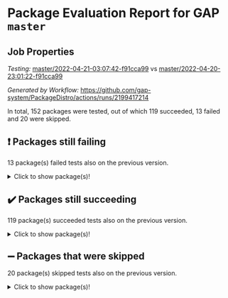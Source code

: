 # Package Evaluation Report for GAP `master`

## Job Properties

*Testing:* [master/2022-04-21-03:07:42-f91cca99](https://github.com/gap-system/PackageDistro/blob/data/reports/master/2022-04-21-03:07:42-f91cca99) vs [master/2022-04-20-23:01:22-f91cca99](https://github.com/gap-system/PackageDistro/blob/data/reports/master/2022-04-20-23:01:22-f91cca99)

*Generated by Workflow:* https://github.com/gap-system/PackageDistro/actions/runs/2199417214

In total, 152 packages were tested, out of which 119 succeeded, 13 failed and 20 were skipped.

## :exclamation: Packages still failing

13 package(s) failed tests also on the previous version.
<details><summary>Click to show package(s)!</summary>

- fining 1.4.1 [(failure)](https://github.com/gap-system/PackageDistro/runs/6105518398?check_suite_focus=true)
- francy 1.2.4 [(failure)](https://github.com/gap-system/PackageDistro/runs/6105518584?check_suite_focus=true)
- hap 1.38 [(failure)](https://github.com/gap-system/PackageDistro/runs/6105519298?check_suite_focus=true)
- normalizinterface 1.3.2 [(failure)](https://github.com/gap-system/PackageDistro/runs/6105520503?check_suite_focus=true)
- packagemanager 1.2 [(failure)](https://github.com/gap-system/PackageDistro/runs/6105520661?check_suite_focus=true)
- rcwa 4.6.4 [(failure)](https://github.com/gap-system/PackageDistro/runs/6105520997?check_suite_focus=true)
- recog 1.3.2 [(failure)](https://github.com/gap-system/PackageDistro/runs/6105521055?check_suite_focus=true)
- semigroups 4.0.0 [(failure)](https://github.com/gap-system/PackageDistro/runs/6105521190?check_suite_focus=true)
- sonata 2.9.3 [(failure)](https://github.com/gap-system/PackageDistro/runs/6105521444?check_suite_focus=true)
- transgrp 3.6.1 [(failure)](https://github.com/gap-system/PackageDistro/runs/6105521681?check_suite_focus=true)
- unitlib 4.0.0 [(failure)](https://github.com/gap-system/PackageDistro/runs/6105521816?check_suite_focus=true)
- wedderga 4.10.1 [(failure)](https://github.com/gap-system/PackageDistro/runs/6105522023?check_suite_focus=true)
- yangbaxter 0.9.0 [(failure)](https://github.com/gap-system/PackageDistro/runs/6105522154?check_suite_focus=true)
</details>

## :heavy_check_mark: Packages still succeeding

119 package(s) succeeded tests also on the previous version.
<details><summary>Click to show package(s)!</summary>

- ace 5.4 [(success)](https://github.com/gap-system/PackageDistro/runs/6105517110?check_suite_focus=true)
- aclib 1.3.2 [(success)](https://github.com/gap-system/PackageDistro/runs/6105517151?check_suite_focus=true)
- agt 0.2 [(success)](https://github.com/gap-system/PackageDistro/runs/6105517182?check_suite_focus=true)
- alnuth 3.2.1 [(success)](https://github.com/gap-system/PackageDistro/runs/6105517211?check_suite_focus=true)
- anupq 3.2.6 [(success)](https://github.com/gap-system/PackageDistro/runs/6105517247?check_suite_focus=true)
- atlasrep 2.1.2 [(success)](https://github.com/gap-system/PackageDistro/runs/6105517278?check_suite_focus=true)
- autodoc 2022.03.10 [(success)](https://github.com/gap-system/PackageDistro/runs/6105517402?check_suite_focus=true)
- automata 1.15 [(success)](https://github.com/gap-system/PackageDistro/runs/6105517440?check_suite_focus=true)
- automgrp 1.3.2 [(success)](https://github.com/gap-system/PackageDistro/runs/6105517475?check_suite_focus=true)
- autpgrp 1.10.2 [(success)](https://github.com/gap-system/PackageDistro/runs/6105517507?check_suite_focus=true)
- cap 2022.04-02 [(success)](https://github.com/gap-system/PackageDistro/runs/6105517542?check_suite_focus=true)
- caratinterface 2.3.3 [(success)](https://github.com/gap-system/PackageDistro/runs/6105517583?check_suite_focus=true)
- cddinterface 2020.06.24 [(success)](https://github.com/gap-system/PackageDistro/runs/6105517613?check_suite_focus=true)
- circle 1.6.4 [(success)](https://github.com/gap-system/PackageDistro/runs/6105517639?check_suite_focus=true)
- cohomolo 1.6.10 [(success)](https://github.com/gap-system/PackageDistro/runs/6105517674?check_suite_focus=true)
- congruence 1.2.3 [(success)](https://github.com/gap-system/PackageDistro/runs/6105517706?check_suite_focus=true)
- corelg 1.56 [(success)](https://github.com/gap-system/PackageDistro/runs/6105517730?check_suite_focus=true)
- crime 1.6 [(success)](https://github.com/gap-system/PackageDistro/runs/6105517757?check_suite_focus=true)
- crisp 1.4.5 [(success)](https://github.com/gap-system/PackageDistro/runs/6105517785?check_suite_focus=true)
- crypting 0.10 [(success)](https://github.com/gap-system/PackageDistro/runs/6105517827?check_suite_focus=true)
- cryst 4.1.24 [(success)](https://github.com/gap-system/PackageDistro/runs/6105517861?check_suite_focus=true)
- crystcat 1.1.9 [(success)](https://github.com/gap-system/PackageDistro/runs/6105517892?check_suite_focus=true)
- ctbllib 1.3.3 [(success)](https://github.com/gap-system/PackageDistro/runs/6105517928?check_suite_focus=true)
- cubefree 1.19 [(success)](https://github.com/gap-system/PackageDistro/runs/6105517956?check_suite_focus=true)
- curlinterface 2.2.2 [(success)](https://github.com/gap-system/PackageDistro/runs/6105517990?check_suite_focus=true)
- cvec 2.7.5 [(success)](https://github.com/gap-system/PackageDistro/runs/6105518018?check_suite_focus=true)
- datastructures 0.2.7 [(success)](https://github.com/gap-system/PackageDistro/runs/6105518062?check_suite_focus=true)
- deepthought 1.0.5 [(success)](https://github.com/gap-system/PackageDistro/runs/6105518087?check_suite_focus=true)
- design 1.7 [(success)](https://github.com/gap-system/PackageDistro/runs/6105518136?check_suite_focus=true)
- difsets 2.3.1 [(success)](https://github.com/gap-system/PackageDistro/runs/6105518170?check_suite_focus=true)
- digraphs 1.5.2 [(success)](https://github.com/gap-system/PackageDistro/runs/6105518203?check_suite_focus=true)
- edim 1.3.5 [(success)](https://github.com/gap-system/PackageDistro/runs/6105518240?check_suite_focus=true)
- example 4.3.0 [(success)](https://github.com/gap-system/PackageDistro/runs/6105518286?check_suite_focus=true)
- factint 1.6.3 [(success)](https://github.com/gap-system/PackageDistro/runs/6105518317?check_suite_focus=true)
- ferret 1.0.7 [(success)](https://github.com/gap-system/PackageDistro/runs/6105518358?check_suite_focus=true)
- fga 1.4.0 [(success)](https://github.com/gap-system/PackageDistro/runs/6105518384?check_suite_focus=true)
- float 1.0.3 [(success)](https://github.com/gap-system/PackageDistro/runs/6105518421?check_suite_focus=true)
- format 1.4.3 [(success)](https://github.com/gap-system/PackageDistro/runs/6105518450?check_suite_focus=true)
- forms 1.2.7 [(success)](https://github.com/gap-system/PackageDistro/runs/6105518476?check_suite_focus=true)
- fplsa 1.2.5 [(success)](https://github.com/gap-system/PackageDistro/runs/6105518502?check_suite_focus=true)
- fr 2.4.8 [(success)](https://github.com/gap-system/PackageDistro/runs/6105518539?check_suite_focus=true)
- fwtree 1.3 [(success)](https://github.com/gap-system/PackageDistro/runs/6105518657?check_suite_focus=true)
- gbnp 1.0.5 [(success)](https://github.com/gap-system/PackageDistro/runs/6105518736?check_suite_focus=true)
- generalizedmorphismsforcap 2022.03-03 [(success)](https://github.com/gap-system/PackageDistro/runs/6105518851?check_suite_focus=true)
- genss 1.6.6 [(success)](https://github.com/gap-system/PackageDistro/runs/6105518919?check_suite_focus=true)
- gradedringforhomalg 2022.03-01 [(success)](https://github.com/gap-system/PackageDistro/runs/6105519033?check_suite_focus=true)
- grape 4.8.5 [(success)](https://github.com/gap-system/PackageDistro/runs/6105519081?check_suite_focus=true)
- groupoids 1.69 [(success)](https://github.com/gap-system/PackageDistro/runs/6105519145?check_suite_focus=true)
- grpconst 2.6.2 [(success)](https://github.com/gap-system/PackageDistro/runs/6105519175?check_suite_focus=true)
- guarana 0.96.3 [(success)](https://github.com/gap-system/PackageDistro/runs/6105519220?check_suite_focus=true)
- guava 3.15 [(success)](https://github.com/gap-system/PackageDistro/runs/6105519263?check_suite_focus=true)
- hapcryst 0.1.14 [(success)](https://github.com/gap-system/PackageDistro/runs/6105519333?check_suite_focus=true)
- hecke 1.5.3 [(success)](https://github.com/gap-system/PackageDistro/runs/6105519388?check_suite_focus=true)
- help 3.5 [(success)](https://github.com/gap-system/PackageDistro/runs/6105519430?check_suite_focus=true)
- idrel 2.43 [(success)](https://github.com/gap-system/PackageDistro/runs/6105519466?check_suite_focus=true)
- images 1.3.1 [(success)](https://github.com/gap-system/PackageDistro/runs/6105519523?check_suite_focus=true)
- intpic 0.2.4 [(success)](https://github.com/gap-system/PackageDistro/runs/6105519558?check_suite_focus=true)
- io 4.7.2 [(success)](https://github.com/gap-system/PackageDistro/runs/6105519590?check_suite_focus=true)
- irredsol 1.4.3 [(success)](https://github.com/gap-system/PackageDistro/runs/6105519650?check_suite_focus=true)
- json 2.1.0 [(success)](https://github.com/gap-system/PackageDistro/runs/6105519687?check_suite_focus=true)
- jupyterkernel 1.4.1 [(success)](https://github.com/gap-system/PackageDistro/runs/6105519727?check_suite_focus=true)
- jupyterviz 1.5.1 [(success)](https://github.com/gap-system/PackageDistro/runs/6105519768?check_suite_focus=true)
- kan 1.34 [(success)](https://github.com/gap-system/PackageDistro/runs/6105519843?check_suite_focus=true)
- kbmag 1.5.9 [(success)](https://github.com/gap-system/PackageDistro/runs/6105519880?check_suite_focus=true)
- laguna 3.9.4 [(success)](https://github.com/gap-system/PackageDistro/runs/6105519921?check_suite_focus=true)
- liealgdb 2.2.1 [(success)](https://github.com/gap-system/PackageDistro/runs/6105519955?check_suite_focus=true)
- liepring 2.6 [(success)](https://github.com/gap-system/PackageDistro/runs/6105519985?check_suite_focus=true)
- liering 2.4.2 [(success)](https://github.com/gap-system/PackageDistro/runs/6105520017?check_suite_focus=true)
- linearalgebraforcap 2022.04-02 [(success)](https://github.com/gap-system/PackageDistro/runs/6105520056?check_suite_focus=true)
- loops 3.4.1 [(success)](https://github.com/gap-system/PackageDistro/runs/6105520102?check_suite_focus=true)
- lpres 1.0.3 [(success)](https://github.com/gap-system/PackageDistro/runs/6105520139?check_suite_focus=true)
- majoranaalgebras 1.4 [(success)](https://github.com/gap-system/PackageDistro/runs/6105520185?check_suite_focus=true)
- mapclass 1.4.5 [(success)](https://github.com/gap-system/PackageDistro/runs/6105520222?check_suite_focus=true)
- matgrp 0.64 [(success)](https://github.com/gap-system/PackageDistro/runs/6105520268?check_suite_focus=true)
- modisom 2.5.1 [(success)](https://github.com/gap-system/PackageDistro/runs/6105520298?check_suite_focus=true)
- modulepresentationsforcap 2022.03-02 [(success)](https://github.com/gap-system/PackageDistro/runs/6105520331?check_suite_focus=true)
- monoidalcategories 2022.04-03 [(success)](https://github.com/gap-system/PackageDistro/runs/6105520360?check_suite_focus=true)
- nconvex 2020.11-04 [(success)](https://github.com/gap-system/PackageDistro/runs/6105520398?check_suite_focus=true)
- nilmat 1.4.1 [(success)](https://github.com/gap-system/PackageDistro/runs/6105520418?check_suite_focus=true)
- nock 1.5 [(success)](https://github.com/gap-system/PackageDistro/runs/6105520461?check_suite_focus=true)
- nq 2.5.8 [(success)](https://github.com/gap-system/PackageDistro/runs/6105520525?check_suite_focus=true)
- numericalsgps 1.3.0 [(success)](https://github.com/gap-system/PackageDistro/runs/6105520569?check_suite_focus=true)
- openmath 11.5.0 [(success)](https://github.com/gap-system/PackageDistro/runs/6105520601?check_suite_focus=true)
- orb 4.8.4 [(success)](https://github.com/gap-system/PackageDistro/runs/6105520623?check_suite_focus=true)
- patternclass 2.4.2 [(success)](https://github.com/gap-system/PackageDistro/runs/6105520692?check_suite_focus=true)
- permut 2.0.4 [(success)](https://github.com/gap-system/PackageDistro/runs/6105520715?check_suite_focus=true)
- polenta 1.3.10 [(success)](https://github.com/gap-system/PackageDistro/runs/6105520747?check_suite_focus=true)
- polymaking 0.8.6 [(success)](https://github.com/gap-system/PackageDistro/runs/6105520785?check_suite_focus=true)
- primgrp 3.4.1 [(success)](https://github.com/gap-system/PackageDistro/runs/6105520809?check_suite_focus=true)
- profiling 2.5.0 [(success)](https://github.com/gap-system/PackageDistro/runs/6105520849?check_suite_focus=true)
- qpa 1.33 [(success)](https://github.com/gap-system/PackageDistro/runs/6105520883?check_suite_focus=true)
- quagroup 1.8.3 [(success)](https://github.com/gap-system/PackageDistro/runs/6105520915?check_suite_focus=true)
- radiroot 2.9 [(success)](https://github.com/gap-system/PackageDistro/runs/6105520961?check_suite_focus=true)
- rds 1.8 [(success)](https://github.com/gap-system/PackageDistro/runs/6105521029?check_suite_focus=true)
- repndecomp 1.2.1 [(success)](https://github.com/gap-system/PackageDistro/runs/6105521091?check_suite_focus=true)
- repsn 3.1.0 [(success)](https://github.com/gap-system/PackageDistro/runs/6105521113?check_suite_focus=true)
- resclasses 4.7.2 [(success)](https://github.com/gap-system/PackageDistro/runs/6105521136?check_suite_focus=true)
- scscp 2.3.1 [(success)](https://github.com/gap-system/PackageDistro/runs/6105521165?check_suite_focus=true)
- sglppow 2.2 [(success)](https://github.com/gap-system/PackageDistro/runs/6105521218?check_suite_focus=true)
- sgpviz 0.999.5 [(success)](https://github.com/gap-system/PackageDistro/runs/6105521256?check_suite_focus=true)
- simpcomp 2.1.14 [(success)](https://github.com/gap-system/PackageDistro/runs/6105521284?check_suite_focus=true)
- singular 2020.12.18 [(success)](https://github.com/gap-system/PackageDistro/runs/6105521313?check_suite_focus=true)
- sla 1.5.3 [(success)](https://github.com/gap-system/PackageDistro/runs/6105521347?check_suite_focus=true)
- smallgrp 1.5 [(success)](https://github.com/gap-system/PackageDistro/runs/6105521385?check_suite_focus=true)
- smallsemi 0.6.13 [(success)](https://github.com/gap-system/PackageDistro/runs/6105521412?check_suite_focus=true)
- sophus 1.25 [(success)](https://github.com/gap-system/PackageDistro/runs/6105521483?check_suite_focus=true)
- spinsym 1.5.2 [(success)](https://github.com/gap-system/PackageDistro/runs/6105521511?check_suite_focus=true)
- symbcompcc 1.3.2 [(success)](https://github.com/gap-system/PackageDistro/runs/6105521553?check_suite_focus=true)
- thelma 1.3 [(success)](https://github.com/gap-system/PackageDistro/runs/6105521575?check_suite_focus=true)
- tomlib 1.2.9 [(success)](https://github.com/gap-system/PackageDistro/runs/6105521619?check_suite_focus=true)
- toric 1.9.5 [(success)](https://github.com/gap-system/PackageDistro/runs/6105521642?check_suite_focus=true)
- ugaly 4.0.2 [(success)](https://github.com/gap-system/PackageDistro/runs/6105521713?check_suite_focus=true)
- unipot 1.5 [(success)](https://github.com/gap-system/PackageDistro/runs/6105521744?check_suite_focus=true)
- utils 0.72 [(success)](https://github.com/gap-system/PackageDistro/runs/6105521876?check_suite_focus=true)
- uuid 0.7 [(success)](https://github.com/gap-system/PackageDistro/runs/6105521928?check_suite_focus=true)
- walrus 0.9991 [(success)](https://github.com/gap-system/PackageDistro/runs/6105521964?check_suite_focus=true)
- xmod 2.86 [(success)](https://github.com/gap-system/PackageDistro/runs/6105522061?check_suite_focus=true)
- xmodalg 1.18 [(success)](https://github.com/gap-system/PackageDistro/runs/6105522102?check_suite_focus=true)
- zeromqinterface 0.13 [(success)](https://github.com/gap-system/PackageDistro/runs/6105522235?check_suite_focus=true)
</details>

## :heavy_minus_sign: Packages that were skipped

20 package(s) skipped tests also on the previous version.
<details><summary>Click to show package(s)!</summary>

- 4ti2interface 2022.03-01 [(skipped)](https://github.com/gap-system/PackageDistro/runs/6105479500?check_suite_focus=true)
- browse 1.8.14 [(skipped)](https://github.com/gap-system/PackageDistro/runs/6105479500?check_suite_focus=true)
- examplesforhomalg 2022.03-01 [(skipped)](https://github.com/gap-system/PackageDistro/runs/6105479500?check_suite_focus=true)
- gapdoc 1.6.5 [(skipped)](https://github.com/gap-system/PackageDistro/runs/6105479500?check_suite_focus=true)
- gauss 2022.03-01 [(skipped)](https://github.com/gap-system/PackageDistro/runs/6105479500?check_suite_focus=true)
- gaussforhomalg 2022.03-01 [(skipped)](https://github.com/gap-system/PackageDistro/runs/6105479500?check_suite_focus=true)
- gradedmodules 2022.03-01 [(skipped)](https://github.com/gap-system/PackageDistro/runs/6105479500?check_suite_focus=true)
- homalg 2022.03-01 [(skipped)](https://github.com/gap-system/PackageDistro/runs/6105479500?check_suite_focus=true)
- homalgtocas 2022.03-01 [(skipped)](https://github.com/gap-system/PackageDistro/runs/6105479500?check_suite_focus=true)
- io_forhomalg 2022.03-01 [(skipped)](https://github.com/gap-system/PackageDistro/runs/6105479500?check_suite_focus=true)
- itc 1.5.1 [(skipped)](https://github.com/gap-system/PackageDistro/runs/6105479500?check_suite_focus=true)
- localizeringforhomalg 2022.03-01 [(skipped)](https://github.com/gap-system/PackageDistro/runs/6105479500?check_suite_focus=true)
- matricesforhomalg 2022.03-02 [(skipped)](https://github.com/gap-system/PackageDistro/runs/6105479500?check_suite_focus=true)
- modules 2022.03-01 [(skipped)](https://github.com/gap-system/PackageDistro/runs/6105479500?check_suite_focus=true)
- polycyclic 2.16 [(skipped)](https://github.com/gap-system/PackageDistro/runs/6105479500?check_suite_focus=true)
- ringsforhomalg 2022.03-01 [(skipped)](https://github.com/gap-system/PackageDistro/runs/6105479500?check_suite_focus=true)
- sco 2022.03-01 [(skipped)](https://github.com/gap-system/PackageDistro/runs/6105479500?check_suite_focus=true)
- toolsforhomalg 2022.04-01 [(skipped)](https://github.com/gap-system/PackageDistro/runs/6105479500?check_suite_focus=true)
- toricvarieties 2022.03.23 [(skipped)](https://github.com/gap-system/PackageDistro/runs/6105479500?check_suite_focus=true)
- xgap 4.31 [(skipped)](https://github.com/gap-system/PackageDistro/runs/6105479500?check_suite_focus=true)
</details>


